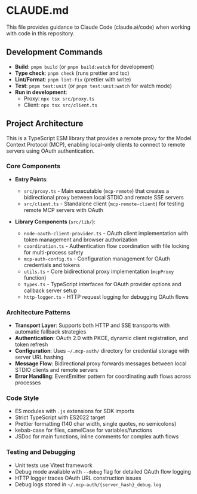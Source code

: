 # CLAUDE.md

This file provides guidance to Claude Code (claude.ai/code) when working with code in this repository.

## Development Commands

- **Build**: `pnpm build` (or `pnpm build:watch` for development)
- **Type check**: `pnpm check` (runs prettier and tsc)
- **Lint/Format**: `pnpm lint-fix` (prettier with write)
- **Test**: `pnpm test:unit` (or `pnpm test:unit:watch` for watch mode)
- **Run in development**:
  - Proxy: `npx tsx src/proxy.ts`
  - Client: `npx tsx src/client.ts`

## Project Architecture

This is a TypeScript ESM library that provides a remote proxy for the Model Context Protocol (MCP), enabling local-only clients to connect to remote servers using OAuth authentication.

### Core Components

- **Entry Points**:
  - `src/proxy.ts` - Main executable (`mcp-remote`) that creates a bidirectional proxy between local STDIO and remote SSE servers
  - `src/client.ts` - Standalone client (`mcp-remote-client`) for testing remote MCP servers with OAuth

- **Library Components** (`src/lib/`):
  - `node-oauth-client-provider.ts` - OAuth client implementation with token management and browser authorization
  - `coordination.ts` - Authentication flow coordination with file locking for multi-process safety
  - `mcp-auth-config.ts` - Configuration management for OAuth credentials and tokens
  - `utils.ts` - Core bidirectional proxy implementation (`mcpProxy` function)
  - `types.ts` - TypeScript interfaces for OAuth provider options and callback server setup
  - `http-logger.ts` - HTTP request logging for debugging OAuth flows

### Architecture Patterns

- **Transport Layer**: Supports both HTTP and SSE transports with automatic fallback strategies
- **Authentication**: OAuth 2.0 with PKCE, dynamic client registration, and token refresh
- **Configuration**: Uses `~/.mcp-auth/` directory for credential storage with server URL hashing
- **Message Flow**: Bidirectional proxy forwards messages between local STDIO clients and remote servers
- **Error Handling**: EventEmitter pattern for coordinating auth flows across processes

### Code Style

- ES modules with `.js` extensions for SDK imports
- Strict TypeScript with ES2022 target
- Prettier formatting (140 char width, single quotes, no semicolons)
- kebab-case for files, camelCase for variables/functions
- JSDoc for main functions, inline comments for complex auth flows

### Testing and Debugging

- Unit tests use Vitest framework
- Debug mode available with `--debug` flag for detailed OAuth flow logging
- HTTP logger traces OAuth URL construction issues
- Debug logs stored in `~/.mcp-auth/{server_hash}_debug.log`
